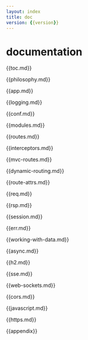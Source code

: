 ```yaml
---
layout: index
title: doc
version: {{version}}
---
```


documentation
=====
{{toc.md}}

{{philosophy.md}}

{{app.md}}

{{logging.md}}

{{conf.md}}

{{modules.md}}

{{routes.md}}

{{interceptors.md}}

{{mvc-routes.md}}

{{dynamic-routing.md}}

{{route-attrs.md}}

{{req.md}}

{{rsp.md}}

{{session.md}}

{{err.md}}

{{working-with-data.md}}

{{async.md}}

{{h2.md}}

{{sse.md}}

{{web-sockets.md}}

{{cors.md}}

{{javascript.md}}

{{https.md}}

{{appendix}}
